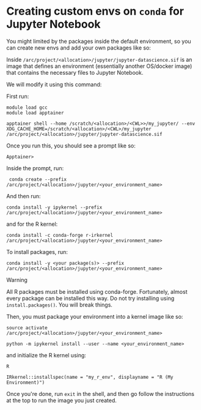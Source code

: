 # Creating custom envs on `conda` for Jupyter Notebook

You might limited by the packages inside the default environment, so you can create new envs and add your own packages like so:

Inside `/arc/project/<allocation>/jupyter/jupyter-datascience.sif` is an image that defines an environment (essentially another OS/docker image) that contains the necessary files to Jupyter Notebook.

We will modify it using this command:

First run:

```
module load gcc
module load apptainer
```

```
apptainer shell --home /scratch/<allocation>/<CWL>>/my_jupyter/ --env XDG_CACHE_HOME=/scratch/<allocation>/<CWL>/my_jupyter /arc/project/<allocation>/jupyter/jupyter-datascience.sif
```
Once you run this, you should see a prompt like so:

```
Apptainer>
```

Inside the prompt, run:

```
 conda create --prefix /arc/project/<allocation>/jupyter/<your_environment_name>
```

And then run:

```
conda install -y ipykernel --prefix /arc/project/<allocation>/jupyter/<your_environment_name>
```

and for the R kernel:
```
conda install -c conda-forge r-irkernel /arc/project/<allocation>/jupyter/<your_environment_name>
```

To install packages, run:

```
conda install -y <your package(s)> --prefix /arc/project/<allocation>/jupyter/<your_environment_name>
```

> [!WARNING]
> All R packages must be installed using conda-forge. Fortunately, almost every package can be installed this way. Do not try installing using `install.packages()`. You will break things.

Then, you must package your environment into a kernel image like so:

```
source activate /arc/project/<allocation>/jupyter/<your_environment_name>
```

```
python -m ipykernel install --user --name <your_environment_name>
```

and initialize the R kernel using:

```
R
```

```
IRkernel::installspec(name = "my_r_env", displayname = "R (My Environment)")
```

Once you're done, run `exit` in the shell, and then go follow the instructions at the top to run the image you just created.